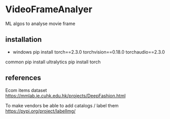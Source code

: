 # VideoFrameAnalyer
ML algos to analyse movie frame


## installation
- windows
pip install torch==2.3.0 torchvision==0.18.0 torchaudio==2.3.0

common
pip install ultralytics
pip install torch


## references
Ecom items dataset
https://mmlab.ie.cuhk.edu.hk/projects/DeepFashion.html

To make vendors be able to add catalogs / label them
https://pypi.org/project/labelImg/